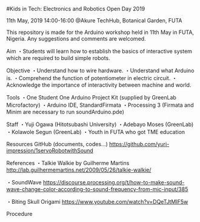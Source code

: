 #Kids in Tech: Electronics and Robotics Open Day 2019

11th May, 2019
14:00-16:00
@Akure TechHub, Botanical Garden, FUTA


This repository is made for the Arduino workshop held in 11th May in FUTA, Nigeria.  Any suggestions and comments are welcomed.

Aim
・Students will learn how to establish the basics of interactive system which are required to build simple robots.

Objective
・Understand how to wire hardware.
・Understand what Arduino is.
・Comprehend the function of potentiometer in electric circuit.
・Acknowledge the importance of interactivity between machine and world.

Tools
・One Student One Arduino Project Kit (supplied by GreenLab Microfactory)
・Arduino IDE,  StandardFirmata
・Processing 3 (Firmata and Minim are necessary to run soundArduino.pde)

Staff
・Yuji Ogawa (Hitotsubashi University)
・Adebayo Moses (GreenLab)
・Kolawole Segun (GreenLab)
・Youth in FUTA who got TME education

Resources
GitHub (documents, codes…) 
https://github.com/yuri-impression/1servoRobotwithSound


References
・Talkie Walkie by Guilherme Martins
http://lab.guilhermemartins.net/2009/05/26/talkie-walkie/

・SoundWave
https://discourse.processing.org/t/how-to-make-sound-wave-change-color-according-to-sound-frequency-from-mic-input/385

・Biting Skull Origami 
https://www.youtube.com/watch?v=DQeTJtMIF5w



Procedure


